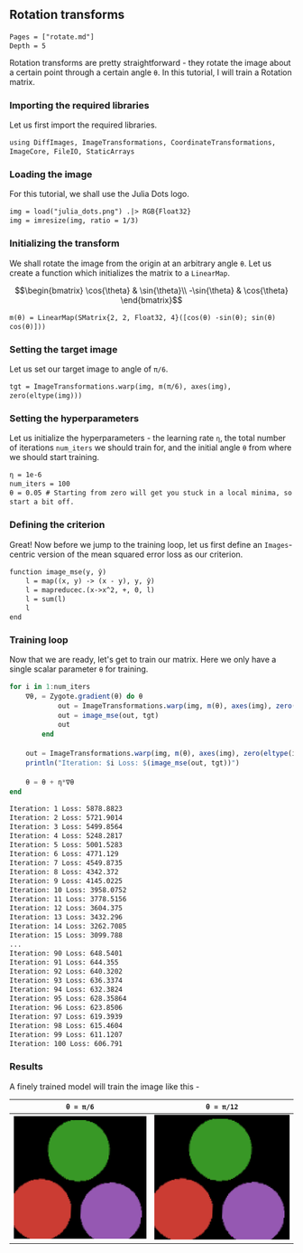 ## Rotation transforms
```@contents
Pages = ["rotate.md"]
Depth = 5
```
Rotation transforms are pretty straightforward - they rotate the image about a certain point through a certain angle `θ`.
In this tutorial, I will train a Rotation matrix.

### Importing the required libraries

Let us first import the required libraries.
```@repl rot
using DiffImages, ImageTransformations, CoordinateTransformations, ImageCore, FileIO, StaticArrays
```

### Loading the image
For this tutorial, we shall use the Julia Dots logo.
```@example rot
img = load("julia_dots.png") .|> RGB{Float32}
img = imresize(img, ratio = 1/3)
```

### Initializing the transform
We shall rotate the image from the origin at an arbitrary angle `θ`. Let us create a function which initializes the matrix to a `LinearMap`.
```math
\begin{bmatrix}
\cos{\theta} & \sin{\theta}\\
-\sin{\theta} & \cos{\theta}
\end{bmatrix}
```

```@repl rot
m(θ) = LinearMap(SMatrix{2, 2, Float32, 4}([cos(θ) -sin(θ); sin(θ) cos(θ)]))
```

### Setting the target image
Let us set our target image to angle of `π/6`. 

```@example rot
tgt = ImageTransformations.warp(img, m(π/6), axes(img), zero(eltype(img)))
```

### Setting the hyperparameters
Let us initialize the hyperparameters - the learning rate `η`, the total number of iterations `num_iters` we should train for, and the initial angle `θ` from where we should start training.
```@repl rot
η = 1e-6
num_iters = 100
θ = 0.05 # Starting from zero will get you stuck in a local minima, so start a bit off.
```

### Defining the criterion
Great! Now before we jump to the training loop, let us first define an `Images`-centric version of the mean squared error loss as our criterion.
```@repl rot
function image_mse(y, ŷ)
    l = map((x, y) -> (x - y), y, ŷ)
    l = mapreducec.(x->x^2, +, 0, l)
    l = sum(l)
    l
end
```

### Training loop
Now that we are ready, let's get to train our matrix. Here we only have a single scalar parameter `θ` for training.
```julia
for i in 1:num_iters
    ∇θ, = Zygote.gradient(θ) do θ
            out = ImageTransformations.warp(img, m(θ), axes(img), zero(eltype(img)))
            out = image_mse(out, tgt)
            out
        end

    out = ImageTransformations.warp(img, m(θ), axes(img), zero(eltype(img)))
    println("Iteration: $i Loss: $(image_mse(out, tgt))")

    θ = θ + η*∇θ
end
```
```
Iteration: 1 Loss: 5878.8823
Iteration: 2 Loss: 5721.9014
Iteration: 3 Loss: 5499.8564
Iteration: 4 Loss: 5248.2817
Iteration: 5 Loss: 5001.5283
Iteration: 6 Loss: 4771.129
Iteration: 7 Loss: 4549.8735
Iteration: 8 Loss: 4342.372
Iteration: 9 Loss: 4145.0225
Iteration: 10 Loss: 3958.0752
Iteration: 11 Loss: 3778.5156
Iteration: 12 Loss: 3604.375
Iteration: 13 Loss: 3432.296
Iteration: 14 Loss: 3262.7085
Iteration: 15 Loss: 3099.788
...
Iteration: 90 Loss: 648.5401
Iteration: 91 Loss: 644.355
Iteration: 92 Loss: 640.3202
Iteration: 93 Loss: 636.3374
Iteration: 94 Loss: 632.3824
Iteration: 95 Loss: 628.35864
Iteration: 96 Loss: 623.8506
Iteration: 97 Loss: 619.3939
Iteration: 98 Loss: 615.4604
Iteration: 99 Loss: 611.1207
Iteration: 100 Loss: 606.791
```

### Results
A finely trained model will train the image like this -

| `θ = π/6` | `θ = π/12` |
|-------------|-------------|
| ![π/6](pi_6.gif) | ![π/12](pi_12.gif) |
